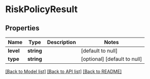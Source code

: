 # RiskPolicyResult

## Properties
Name | Type | Description | Notes
------------ | ------------- | ------------- | -------------
**level** | **string** |  | [default to null]
**type** | **string** |  | [optional] [default to null]

[[Back to Model list]](../README.md#documentation-for-models) [[Back to API list]](../README.md#documentation-for-api-endpoints) [[Back to README]](../README.md)


